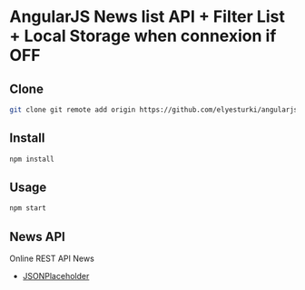 # AngularJS News list API + Filter List + Local Storage when connexion if OFF

## Clone

```sh
git clone git remote add origin https://github.com/elyesturki/angularjs-news-list.git
```

## Install

```sh
npm install
```

## Usage

```sh
npm start
```


## News API

 Online REST API News

* [JSONPlaceholder](https://newsapi.org/v2/everything?q=apple&apiKey=a8f3327219544586b380884a76992991)

